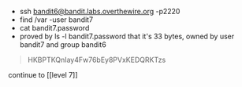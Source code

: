 - ssh bandit6@bandit.labs.overthewire.org -p2220
- find /var -user bandit7
- cat bandit7.password
- proved by ls -l bandit7.password that it's 33 bytes, owned by user bandit7 and group bandit6
> HKBPTKQnIay4Fw76bEy8PVxKEDQRKTzs

continue to [[level 7]]
